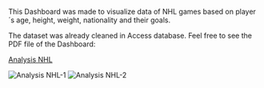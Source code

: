 This Dashboard was made to visualize data of NHL games based on player´s age, height, weight, nationality and their goals.

The dataset was already cleaned in Access database. Feel free to see the PDF file of the Dashboard:

[Analysis NHL](https://github.com/martinasmejkalova/Business-Intelligence-Reports/files/11351457/Analysis.NHL.pdf)


![Analysis NHL-1](https://user-images.githubusercontent.com/131056476/235096067-7d86cd47-a671-40ec-be03-55849270fabc.jpg)
![Analysis NHL-2](https://user-images.githubusercontent.com/131056476/235096281-0952ac1f-472e-49b3-bfb8-b9c76d95f4b4.jpg)
